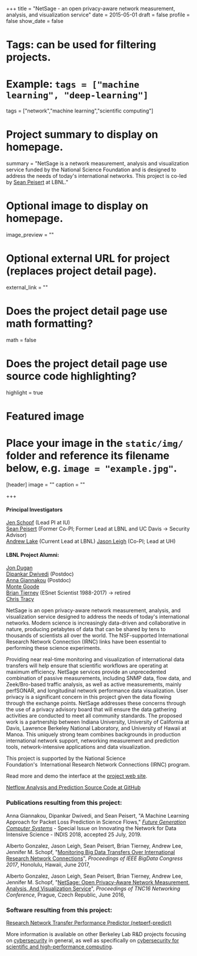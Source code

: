 +++
title = "NetSage - an open privacy-aware network measurement, analysis, and visualization service"
date = 2015-05-01
draft = false
profile = false
show_date = false

# Tags: can be used for filtering projects.
# Example: `tags = ["machine learning", "deep-learning"]`
tags = ["network","machine learning","scientific computing"]

# Project summary to display on homepage.
summary = "NetSage is a network measurement, analysis and visualization service funded by the National Science Foundation and is designed to address the needs of today's international networks.  This project is co-led by [Sean Peisert](https://www.cs.ucdavis.edu/~peisert/) at LBNL."

# Optional image to display on homepage.
image_preview = ""

# Optional external URL for project (replaces project detail page).
external_link = ""

# Does the project detail page use math formatting?
math = false

# Does the project detail page use source code highlighting?
highlight = true

# Featured image
# Place your image in the `static/img/` folder and reference its filename below, e.g. `image = "example.jpg"`.
[header]
image = ""
caption = ""

+++


#### Principal Investigators

[Jen Schopf](http://internationalnetworks.iu.edu/about/schopf.html) (Lead PI at IU)[  
Sean Peisert](https://www.cs.ucdavis.edu/~peisert/) (Former Co-PI; Former Lead at LBNL and UC Davis &rarr; Security Advisor)[  
](https://www.cs.ucdavis.edu/~peisert/)
[Andrew Lake](http://es.net/about/esnet-staff/Tools-Team/andrew-lake/) (Current Lead at LBNL)
[Jason Leigh](http://www2.hawaii.edu/~leighj/JASON_LEIGH/Jason_Leigh_Home_Page.html) (Co-PI; Lead at UH)

#### LBNL Project Alumni:
[Jon Dugan](https://www.es.net/about/esnet-staff/Tools-Team/Jon-Dugan/)  
[Dipankar Dwivedi](https://eesa.lbl.gov/profiles/dipankar-dwivedi/) (Postdoc)  
[Anna Giannakou](https://crd.lbl.gov/divisions/scidata/idf/staff/anna-giannakou/) (Postdoc) \
[Monte Goode](https://crd.lbl.gov/divisions/scidata/idf/staff/monte-goode/)  
[Brian Tierney](https://www.es.net/about/esnet-staff/esnet-leadership/Brian-Tierney-2/) (ESnet Scientist 1988-2017) → retired[  
](https://crd.lbl.gov/divisions/scidata/idf/affiliates/hein-meling/)
[Chris Tracy](https://www.es.net/about/esnet-staff/network-planning/Chris-Tracy/)

NetSage is an open privacy-aware network measurement, analysis, and visualization service designed to address the needs of today's international networks. Modern science is increasingly data-driven and collaborative in nature, producing petabytes of data that can be shared by tens to thousands of scientists all over the world. The NSF-supported International Research Network Connection (IRNC) links have been essential to performing these science experiments.  
  
Providing near real-time monitoring and visualization of international data transfers will help ensure that scientific workflows are operating at maximum efficiency. NetSage services provide an unprecedented combination of passive measurements, including SNMP data, flow data, and Zeek/Bro-based traffic analysis, as well as active measurements, mainly perfSONAR, and longitudinal network performance data visualization. User privacy is a significant concern in this project given the data flowing through the exchange points. NetSage addresses these concerns through the use of a privacy advisory board that will ensure the data gathering activities are conducted to meet all community standards. The proposed work is a partnership between Indiana University, University of California at Davis, Lawrence Berkeley National Laboratory, and University of Hawaii at Manoa. This uniquely strong team combines backgrounds in production international network support, networking measurement and prediction tools, network-intensive applications and data visualization.

This project is supported by the National Science Foundation's  International Research Network Connections (IRNC) program.

Read more and demo the interface at the [project web site](http://www.netsage.global).

[Netflow Analysis and Prediction Source Code at GitHub](https://github.com/lbnl-cybersecurity/tstat-dtn-analysis)

### Publications resulting from this project:

Anna Giannakou, Dipankar Dwivedi, and Sean Peisert, "A Machine Learning Approach for Packet Loss Prediction in Science Flows," _[Future Generation Computer Systems](https://www.journals.elsevier.com/future-generation-computer-systems)_ - Special Issue on Innovating the Network for Data Intensive Science - INDIS 2018, accepted 25 July, 2019.
  
Alberto Gonzalez, Jason Leigh, Sean Peisert, Brian Tierney, Andrew Lee, Jennifer M. Schopf, "[Monitoring Big Data Transfers Over International Research Network Connections][IEEE-BigData]", _Proceedings of IEEE BigData Congress 2017_, Honolulu, Hawaii, June 2017,  
  
Alberto Gonzalez, Jason Leigh, Sean Peisert, Brian Tierney, Andrew Lee, Jennifer M. Schopf, "[NetSage: Open Privacy-Aware Network Measurement, Analysis, And Visualization Service][TNC16]", _Proceedings of TNC16 Networking Conference_, Prague, Czech Republic, June 2016, 

[IEEE-BigData]: http://escholarship.org/uc/item/2kp0t3rk
[TNC16]: http://escholarship.org/uc/item/5rz6t3q4 

### Software resulting from this project:

[Research Network Transfer Performance Predictor (netperf-predict)](https://github.com/lbnl-cybersecurity/tstat-dtn-analysis)
  
More information is available on other Berkeley Lab R&D projects focusing on [cybersecurity](/projects/) in general, as well as specifically on [cybersecurity for scientific and high-performance computing](/research/scientific-computing/).
